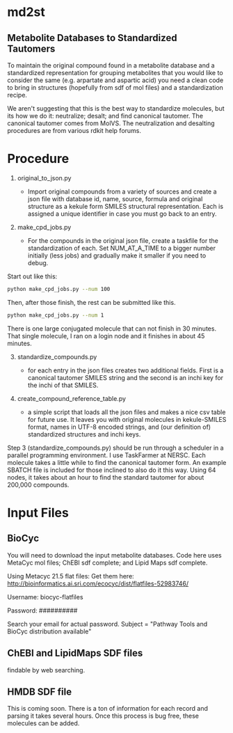 # md2st
## Metabolite Databases to Standardized Tautomers

To maintain the original compound found in a metabolite database and a standardized representation for grouping metabolites that you would like to consider the same (e.g. arpartate and aspartic acid) you need a clean code to bring in structures (hopefully from sdf of mol files) and a standardization recipe.

We aren't suggesting that this is the best way to standardize molecules, but its how we do it: neutralize; desalt; and find canonical tautomer.  The canonical tautomer comes from MolVS.  The neutralization and desalting procedures are from various rdkit help forums.

# Procedure

1. original_to_json.py 
    - Import original compounds from a variety of sources and create a json file with database id, name, source, formula and original structure as a kekule form SMILES structural representation.  Each is assigned a unique identifier in case you must go back to an entry.

2. make_cpd_jobs.py
    - For the compounds in the original json file, create a taskfile for the standardization of each. Set NUM_AT_A_TIME to a bigger number initially (less jobs) and gradually make it smaller if you need to debug.

Start out like this:

```bash
python make_cpd_jobs.py --num 100
```

Then, after those finish, the rest can be submitted like this.

```bash
python make_cpd_jobs.py --num 1
```

There is one large conjugated molecule that can not finish in 30 minutes.  That single molecule, I ran on a login node and it finishes in about 45 minutes.

3. standardize_compounds.py
    - for each entry in the json files creates two additional fields. First is a canonical tautomer SMILES string and the second is an inchi key for the inchi of that SMILES.

4. create_compound_reference_table.py
    - a simple script that loads all the json files and makes a nice csv table for future use. It leaves you with original molecules in kekule-SMILES format, names in UTF-8 encoded strings, and (our definition of) standardized structures and inchi keys.

Step 3 (standardize_compounds.py) should be run through a scheduler in a parallel programming environment.  I use TaskFarmer at NERSC.  Each molecule takes a little while to find the canonical tautomer form.  An example SBATCH file is included for those inclined to also do it this way. Using 64 nodes, it takes about an hour to find the standard tautomer for about 200,000 compounds.


# Input Files

## BioCyc

You will need to download the input metabolite databases.  Code here uses  MetaCyc mol files; ChEBI sdf complete; and Lipid Maps sdf complete.

Using Metacyc 21.5 flat files:
Get them here: http://bioinformatics.ai.sri.com/ecocyc/dist/flatfiles-52983746/

Username: biocyc-flatfiles

Password: ##########

Search your email for actual password. Subject = "Pathway Tools and BioCyc distribution available"

## ChEBI and LipidMaps SDF files

findable by web searching.

## HMDB SDF file

This is coming soon.  There is a ton of information for each record and parsing it takes several hours.  Once this process is bug free, these molecules can be added.